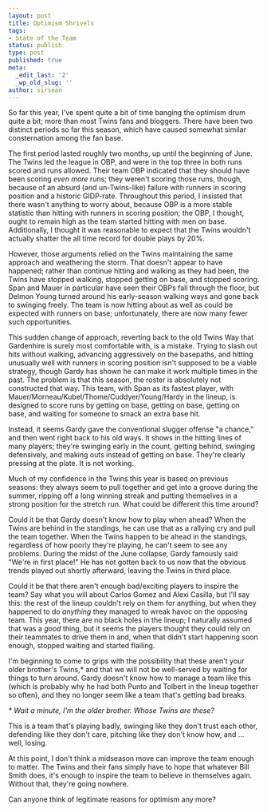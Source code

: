 ```yaml
---
layout: post
title: Optimism Shrivels
tags:
- State of the Team
status: publish
type: post
published: true
meta:
  _edit_last: '2'
  _wp_old_slug: ''
author: sirsean
---
```

So far this year, I've spent quite a bit of time banging the optimism drum quite a bit; more than most Twins fans and bloggers. There have been two distinct periods so far this season, which have caused somewhat similar consternation among the fan base.

The first period lasted roughly two months, up until the beginning of June. The Twins led the league in OBP, and were in the top three in both runs scored and runs allowed. Their team OBP indicated that they should have been scoring _even more_ runs; they weren't scoring those runs, though, because of an absurd (and un-Twins-like) failure with runners in scoring position and a historic GIDP-rate. Throughout this period, I insisted that there wasn't anything to worry about, because OBP is a more stable statistic than hitting with runners in scoring position; the OBP, I thought, ought to remain high as the team started hitting with men on base. Additionally, I thought it was reasonable to expect that the Twins wouldn't actually shatter the all time record for double plays by 20%.

However, those arguments relied on the Twins maintaining the same approach and weathering the storm. That doesn't appear to have happened; rather than continue hitting and walking as they had been, the Twins have stopped walking, stopped getting on base, and stopped scoring. Span and Mauer in particular have seen their OBPs fall through the floor, but Delmon Young turned around his early-season walking ways and gone back to swinging freely. The team is now hitting about as well as could be expected with runners on base; unfortunately, there are now many fewer such opportunities.

This sudden change of approach, reverting back to the old Twins Way that Gardenhire is surely most comfortable with, is a mistake. Trying to slash out hits without walking, advancing aggressively on the basepaths, and hitting unusually well with runners in scoring position isn't supposed to be a viable strategy, though Gardy has shown he can make it work multiple times in the past. The problem is that this season, the roster is absolutely not constructed that way. This team, with Span as its fastest player, with Mauer/Morneau/Kubel/Thome/Cuddyer/Young/Hardy in the lineup, is designed to score runs by getting on base, getting on base, getting on base, and waiting for someone to smack an extra base hit.

Instead, it seems Gardy gave the conventional slugger offense "a chance," and then went right back to his old ways. It shows in the hitting lines of many players; they're swinging early in the count, getting behind, swinging defensively, and making outs instead of getting on base. They're clearly pressing at the plate. It is not working.

Much of my confidence in the Twins this year is based on previous seasons: they always seem to pull together and get into a groove during the summer, ripping off a long winning streak and putting themselves in a strong position for the stretch run. What could be different this time around?

Could it be that Gardy doesn't know how to play when ahead? When the Twins are behind in the standings, he can use that as a rallying cry and pull the team together. When the Twins happen to be ahead in the standings, regardless of how poorly they're playing, he can't seem to see any problems. During the midst of the June collapse, Gardy famously said "We're in first place!" He has not gotten back to us now that the obvious trends played out shortly afterward, leaving the Twins in third place.

Could it be that there aren't enough bad/exciting players to inspire the team? Say what you will about Carlos Gomez and Alexi Casilla, but I'll say this: the rest of the lineup couldn't rely on them for anything, but when they happened to do _anything_ they managed to wreak havoc on the opposing team. This year, there are no black holes in the lineup; I naturally assumed that was a _good_ thing, but it seems the players thought they could rely on their teammates to drive them in and, when that didn't start happening soon enough, stopped waiting and started flailing. 

I'm beginning to come to grips with the possibility that these aren't your older brother's Twins,* and that we will not be well-served by waiting for things to turn around. Gardy doesn't know how to manage a team like this (which is probably why he had both Punto and Tolbert in the lineup together so often), and they no longer seem like a team that's getting bad breaks.

_* Wait a minute, I'm the older brother. Whose Twins are these?_

This is a team that's playing badly, swinging like they don't trust each other, defending like they don't care, pitching like they don't know how, and ... well, losing.

At this point, I don't think a midseason move can improve the team enough to matter. The Twins and their fans simply have to hope that whatever Bill Smith does, it's enough to inspire the team to believe in themselves again. Without that, they're going nowhere.

Can anyone think of legitimate reasons for optimism any more?
